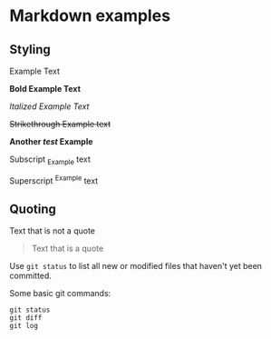 # Markdown examples

## Styling
Example Text

**Bold Example Text**

_Italized Example Text_

~~Strikethrough Example text~~

**Another _test_ Example**

Subscript <sub>Example</sub> text

Superscript <sup>Example</sup> text

## Quoting
Text that is not a quote
> Text that is a quote

Use `git status` to list all new or modified files that haven't yet been committed.

Some basic git commands:
```
git status
git diff
git log
```